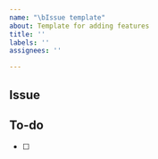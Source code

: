 ```yaml
---
name: "\bIssue template"
about: Template for adding features
title: ''
labels: ''
assignees: ''

---
```


## Issue
<!-- 구현할 기능에 대한 내용을 설명해주세요. -->

## To-do
<!-- 해야 할 일들을 적어주세요. -->
- [ ]
